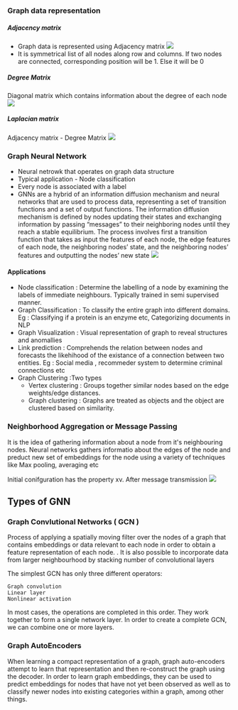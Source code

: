 

### Graph data representation
##### Adjacency matrix
- Graph data is represented using Adjacency matrix
![](https://miro.medium.com/max/700/1*zDBQeCqKrqNvq6TpD2fRkg.png)
- It is symmetrical list of all nodes along row and columns. If two nodes are connected, corresponding position will be 1. Else it will be 0

##### Degree Matrix
Diagonal matrix which contains information about the degree of each node
![](https://miro.medium.com/max/1400/0*q162kpWGY8o4GeL8.png)

##### Laplacian matrix
Adjacency matrix - Degree Matrix
![](https://miro.medium.com/max/1400/1*art_foSYIB5jNuQtBuM3sg.png)

### Graph Neural Network

- Neural netrowk that operates on graph data structure
- Typical application - Node classification
- Every node is associated with a label
- GNNs are a hybrid of an information diffusion mechanism and neural networks that are used to process data, representing a set of transition functions and a set of output functions. The information diffusion mechanism is defined by nodes updating their states and exchanging information by passing “messages” to their neighboring nodes until they reach a stable equilibrium. The process involves first a transition function that takes as input the features of each node, the edge features of each node, the neighboring nodes’ state, and the neighboring nodes’ features and outputting the nodes’ new state
![](https://miro.medium.com/max/1400/1*vWQpYLLL1Y2ZMzy266ARaQ.png)

#### Applications
- Node classification : Determine the labelling of a node by examining the labels of immediate neighbours. Typically trained in semi supervised manner. 
-  Graph Classification : To classify the entire graph into different domains. Eg : Classifying if a protein is an enzyme etc, Categorizing documents in NLP
-   Graph Visualization : Visual representation of graph to reveal structures and anomallies
-   Link prediction : Comprehends the relation between nodes and forecasts the likehihood of the existance of a connection between two entities. Eg : Social media , recommeder system to determine criminal connections etc
-   Graph Clustering :Two types 
	- Vertex clustering : Groups together similar nodes based on the edge weights/edge distances. 
	- Graph clustering : Graphs are treated as objects and the object are clustered based on similarity. 
	
### Neighborhood Aggregation or Message Passing

It is the idea of gathering information about a node from it's neighbouring nodes. Neural networks gathers informatio about the edges of the node and preduct new set of embeddings for the node using a variety of techniques like Max pooling, averaging etc


Initial conifguration has the property xv. After message transmission
![](https://miro.medium.com/max/1400/1*ygiE2F-4kGO1je51gpdAZg.png)


## Types of GNN

### Graph Convlutional Networks ( GCN )

Process of applying a spatially moving filter over the nodes of a graph that contains embeddings or data relevant to each node in order to obtain a feature representation of each node. . It is also possible to incorporate data from larger neighbourhood by stacking number of convolutional layers

The simplest GCN has only three different operators:

    Graph convolution
    Linear layer
    Nonlinear activation

In most cases, the operations are completed in this order. They work together to form a single network layer. In order to create a complete GCN, we can combine one or more layers.


### Graph AutoEncoders

When learning a compact representation of a graph, graph auto-encoders attempt to learn that representation and then re-construct the graph using the decoder. In order to learn graph embeddings, they can be used to predict embeddings for nodes that have not yet been observed as well as to classify newer nodes into existing categories within a graph, among other things.
